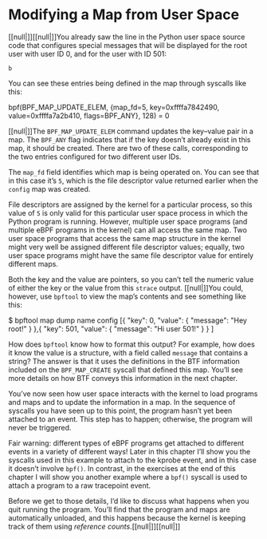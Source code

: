 # Modifying a Map from User Space

[[null|]][[null|]]You already saw the line in the Python user space source code that configures special messages that will be displayed for the root user with user ID 0, and for the user with ID 501:

    b

You can see these entries being defined in the map through syscalls like this:

bpf(BPF\_MAP\_UPDATE\_ELEM, {map\_fd=5, key=0xffffa7842490, value=0xffffa7a2b410,
flags=BPF\_ANY}, 128) = 0

[[null|]]The `BPF_MAP_UPDATE_ELEM` command updates the key–value pair in a map. The `BPF_ANY` flag indicates that if the key doesn’t already exist in this map, it should be created. There are two of these calls, corresponding to the two entries configured for two different user IDs.

The `map_fd` field identifies which map is being operated on. You can see that in this case it’s `5`, which is the file descriptor value returned earlier when the `config` map was created.

File descriptors are assigned by the kernel for a particular process, so this value of `5` is only valid for this particular user space process in which the Python program is running. However, multiple user space programs (and multiple eBPF programs in the kernel) can all access the same map. Two user space programs that access the same map structure in the kernel might very well be assigned different file descriptor values; equally, two user space programs might have the same file descriptor value for entirely different maps.

Both the key and the value are pointers, so you can’t tell the numeric value of either the key or the value from this `strace` output. [[null|]]You could, however, use `bpftool` to view the map’s contents and see something like this:

$ bpftool map dump name config
\[{
        "key": 0,
        "value": {
            "message": "Hey root!"
        }
    },{
        "key": 501,
        "value": {
            "message": "Hi user 501!"
        }
    }
\]

How does `bpftool` know how to format this output? For example, how does it know the value is a structure, with a field called `message` that contains a string? The answer is that it uses the definitions in the BTF information included on the `BPF_MAP_CREATE` syscall that defined this map. You’ll see more details on how BTF conveys this information in the next chapter.

You’ve now seen how user space interacts with the kernel to load programs and maps and to update the information in a map. In the sequence of syscalls you have seen up to this point, the program hasn’t yet been attached to an event. This step has to happen; otherwise, the program will never be triggered.

Fair warning: different types of eBPF programs get attached to different events in a variety of different ways! Later in this chapter I’ll show you the syscalls used in this example to attach to the kprobe event, and in this case it doesn’t involve `bpf()`. In contrast, in the exercises at the end of this chapter I will show you another example where a `bpf()` syscall is used to attach a program to a raw tracepoint event.

Before we get to those details, I’d like to discuss what happens when you quit running the program. You’ll find that the program and maps are automatically unloaded, and this happens because the kernel is keeping track of them using _reference counts_.[[null|]][[null|]]